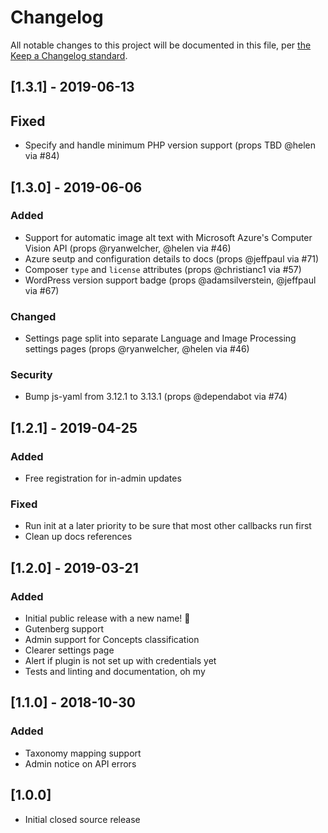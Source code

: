# Changelog

All notable changes to this project will be documented in this file, per [the Keep a Changelog standard](http://keepachangelog.com/).

## [1.3.1] - 2019-06-13
## Fixed
- Specify and handle minimum PHP version support (props TBD @helen via #84)

## [1.3.0] - 2019-06-06
### Added
- Support for automatic image alt text with Microsoft Azure's Computer Vision API (props @ryanwelcher, @helen via #46)
- Azure seutp and configuration details to docs (props @jeffpaul via #71)
- Composer `type` and `license` attributes (props @christianc1 via #57)
- WordPress version support badge (props @adamsilverstein, @jeffpaul via #67)

### Changed
- Settings page split into separate Language and Image Processing settings pages (props @ryanwelcher, @helen via #46)

### Security
- Bump js-yaml from 3.12.1 to 3.13.1 (props @dependabot via #74)

## [1.2.1] - 2019-04-25
### Added
- Free registration for in-admin updates

### Fixed
- Run init at a later priority to be sure that most other callbacks run first
- Clean up docs references

## [1.2.0] - 2019-03-21
### Added
- Initial public release with a new name! 🎉
- Gutenberg support
- Admin support for Concepts classification
- Clearer settings page
- Alert if plugin is not set up with credentials yet
- Tests and linting and documentation, oh my

## [1.1.0] - 2018-10-30
### Added
- Taxonomy mapping support
- Admin notice on API errors

## [1.0.0]
- Initial closed source release
